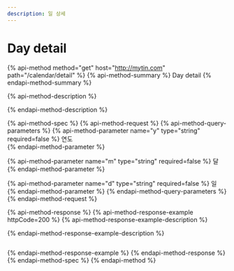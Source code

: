```yaml
---
description: 일 상세
---
```


# Day detail

{% api-method method="get" host="http://mytin.com" path="/calendar/detail" %}
{% api-method-summary %}
Day detail
{% endapi-method-summary %}

{% api-method-description %}

{% endapi-method-description %}

{% api-method-spec %}
{% api-method-request %}
{% api-method-query-parameters %}
{% api-method-parameter name="y" type="string" required=false %}
  연도  
{% endapi-method-parameter %}

{% api-method-parameter name="m" type="string" required=false %}
  달  
{% endapi-method-parameter %}

{% api-method-parameter name="d" type="string" required=false %}
  일  
{% endapi-method-parameter %}
{% endapi-method-query-parameters %}
{% endapi-method-request %}

{% api-method-response %}
{% api-method-response-example httpCode=200 %}
{% api-method-response-example-description %}

{% endapi-method-response-example-description %}

```

```
{% endapi-method-response-example %}
{% endapi-method-response %}
{% endapi-method-spec %}
{% endapi-method %}

